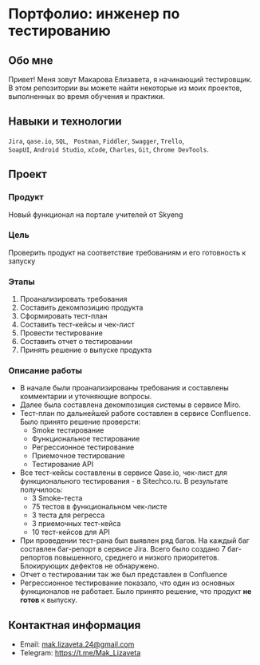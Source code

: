 # Портфолио: инженер по тестированию

## Обо мне 

Привет! Меня зовут Макарова Елизавета, я начинающий тестировщик. <br>
В этом репозитории вы можете найти некоторые из моих проектов, выполненных во время обучения и практики.
<br>

## Навыки и технологии
``Jira``, ``qase.io``, ``SQL``, `` Postman``, ``Fiddler``, ``Swagger``, ``Trello``, <br>
``SoapUI``, ``Android Studio``, ``xCode``, ``Charles``, ``Git``, ``Chrome DevTools``.



## Проект

### Продукт

Новый функционал на портале учителей от Skyeng

### Цель

Проверить продукт на соответствие требованиям и его готовность к запуску

### Этапы

<ol>
  <li>Проанализировать требования</li>
  <li>Составить декомпозицию продукта</li>
  <li>Сформировать тест-план</li>
  <li>Составить тест-кейсы и чек-лист</li>
  <li>Провести тестирование</li>
  <li>Составить отчет о тестировании</li>
  <li>Принять решение о выпуске продукта</li>
</ol>

### Описание работы

- В начале были проанализированы требования и составлены комментарии и уточняющие вопросы.
- Далее была составлена декомпозиция системы в сервисе Miro.
- Тест-план по дальнейшей работе составлен в сервисе Confluence. Было принято решение проверсти:
    - Smoke тестирование
    - Функциональное тестирование
    - Регрессионное тестирование
    - Приемочное тестирование
    - Тестирование API
- Все тест-кейсы составлены в сервисе Qase.io, чек-лист для функционального тестирования - в Sitechco.ru. В результате получилось:
    - 3 Smoke-теста
    - 75 тестов в функциональном чек-листе 
    - 3 теста для регресса
    - 3 приемочных тест-кейса
    - 10 тест-кейсов для API
- При проведении тест-рана был выявлен ряд багов. На каждый баг составлен баг-репорт в сервисе Jira. Всего было создано 7 баг-репортов повышенного, среднего и низкого приоритетов. Блокирующих дефектов не обнаружено.
- Отчет о тестировании так же был представлен в Confluence
- Регрессионное тестирование показало, что один из основных функционалов не работает. Было принято решение, что продукт **не готов** к выпуску. 



## Контактная информация
- Email: mak.lizaveta.24@gmail.com
- Telegram: https://t.me/Mak_Lizaveta
